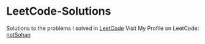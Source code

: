 # LeetCode-Solutions
Solutions to the problems I solved in [LeetCode](https://leetcode.com/problemset/all/)
Visit My Profile on LeetCode: [notSohan](https://leetcode.com/notSohan/)
